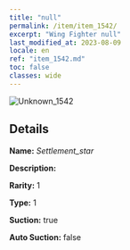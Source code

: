 ```yaml
---
title: "null"
permalink: /item/item_1542/
excerpt: "Wing Fighter null"
last_modified_at: 2023-08-09
locale: en
ref: "item_1542.md"
toc: false
classes: wide
---
```



 ![Unknown_1542](/images/item/Settlement_star_p.png)



## Details

 **Name:** *Settlement_star* 

 **Description:** 

 **Rarity:** 1 

 **Type:** 1 

 **Suction:** true 

 **Auto Suction:** false 


